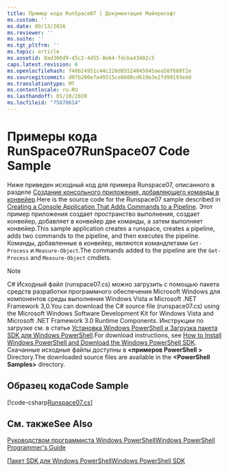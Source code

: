 ```yaml
---
title: Пример кода RunSpace07 | Документация Майкрософт
ms.custom: ''
ms.date: 09/13/2016
ms.reviewer: ''
ms.suite: ''
ms.tgt_pltfrm: ''
ms.topic: article
ms.assetid: 8ad306d9-45c2-4d55-8e64-fdcba43402c5
caps.latest.revision: 6
ms.openlocfilehash: f40b24951c44c228d85524845045aea58f680f2e
ms.sourcegitcommit: d97b200e7a49315ce6608cd619e3e2fd99193edd
ms.translationtype: MT
ms.contentlocale: ru-RU
ms.lasthandoff: 01/10/2020
ms.locfileid: "75870614"
---
```

# <a name="runspace07-code-sample"></a><span data-ttu-id="09240-102">Примеры кода RunSpace07</span><span class="sxs-lookup"><span data-stu-id="09240-102">RunSpace07 Code Sample</span></span>

<span data-ttu-id="09240-103">Ниже приведен исходный код для примера Runspace07, описанного в разделе [Создание консольного приложения, добавляющего команды в конвейер](https://msdn.microsoft.com/01eb7808-e97b-4905-80be-9e2fa38c262e).</span><span class="sxs-lookup"><span data-stu-id="09240-103">Here is the source code for the Runspace07 sample described in [Creating a Console Application That Adds Commands to a Pipeline](https://msdn.microsoft.com/01eb7808-e97b-4905-80be-9e2fa38c262e).</span></span>
<span data-ttu-id="09240-104">Этот пример приложения создает пространство выполнения, создает конвейер, добавляет в конвейер две команды, а затем выполняет конвейер.</span><span class="sxs-lookup"><span data-stu-id="09240-104">This sample application creates a runspace, creates a pipeline, adds two commands to the pipeline, and then executes the pipeline.</span></span> <span data-ttu-id="09240-105">Команды, добавленные в конвейер, являются командлетами `Get-Process` и `Measure-Object`.</span><span class="sxs-lookup"><span data-stu-id="09240-105">The commands added to the pipeline are the `Get-Process` and `Measure-Object` cmdlets.</span></span>

> [!NOTE]
> <span data-ttu-id="09240-106">C# Исходный файл (runspace07.cs) можно загрузить с помощью пакета средств разработки программного обеспечения Microsoft Windows для компонентов среды выполнения Windows Vista и Microsoft .NET Framework 3,0.</span><span class="sxs-lookup"><span data-stu-id="09240-106">You can download the C# source file (runspace07.cs) using the Microsoft Windows Software Development Kit for Windows Vista and Microsoft .NET Framework 3.0 Runtime Components.</span></span> <span data-ttu-id="09240-107">Инструкции по загрузке см. в статье [Установка Windows PowerShell и Загрузка пакета SDK для Windows PowerShell](/powershell/scripting/developer/installing-the-windows-powershell-sdk).</span><span class="sxs-lookup"><span data-stu-id="09240-107">For download instructions, see [How to Install Windows PowerShell and Download the Windows PowerShell SDK](/powershell/scripting/developer/installing-the-windows-powershell-sdk).</span></span>
> <span data-ttu-id="09240-108">Скачанные исходные файлы доступны в **\<примеров PowerShell >** Directory.</span><span class="sxs-lookup"><span data-stu-id="09240-108">The downloaded source files are available in the **\<PowerShell Samples>** directory.</span></span>

## <a name="code-sample"></a><span data-ttu-id="09240-109">Образец кода</span><span class="sxs-lookup"><span data-stu-id="09240-109">Code Sample</span></span>

[!code-csharp[Runspace07.cs](../../../../powershell-sdk-samples/SDK-2.0/csharp/Runspace07/Runspace07.cs#L11-L108 "Runspace07.cs")]

## <a name="see-also"></a><span data-ttu-id="09240-110">См. также</span><span class="sxs-lookup"><span data-stu-id="09240-110">See Also</span></span>

[<span data-ttu-id="09240-111">Руководством программиста Windows PowerShell</span><span class="sxs-lookup"><span data-stu-id="09240-111">Windows PowerShell Programmer's Guide</span></span>](./windows-powershell-programmer-s-guide.md)

[<span data-ttu-id="09240-112">Пакет SDK для Windows PowerShell</span><span class="sxs-lookup"><span data-stu-id="09240-112">Windows PowerShell SDK</span></span>](../windows-powershell-reference.md)
